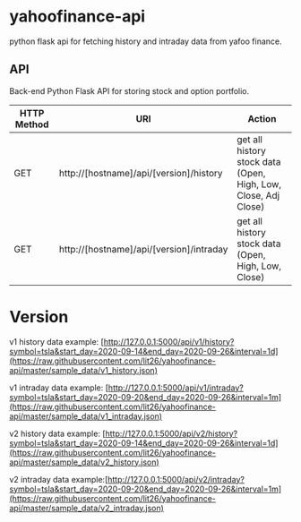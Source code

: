 # yahoofinance-api

python flask api for fetching history and intraday data from yafoo finance.

## API

Back-end Python Flask API for storing stock and option portfolio.

| HTTP Method | URI | Action|
| ------------- | ------------- | ------------- |
| GET | http://[hostname]/api/[version]/history | get all history stock data (Open, High, Low, Close, Adj Close) |
| GET | http://[hostname]/api/[version]/intraday | get all history stock data (Open, High, Low, Close) |

# Version
v1 history data example: [http://127.0.0.1:5000/api/v1/history?symbol=tsla&start_day=2020-09-14&end_day=2020-09-26&interval=1d](https://raw.githubusercontent.com/lit26/yahoofinance-api/master/sample_data/v1_history.json)

v1 intraday data example: [http://127.0.0.1:5000/api/v1/intraday?symbol=tsla&start_day=2020-09-20&end_day=2020-09-26&interval=1m](https://raw.githubusercontent.com/lit26/yahoofinance-api/master/sample_data/v1_intraday.json)

v2 history data example: [http://127.0.0.1:5000/api/v2/history?symbol=tsla&start_day=2020-09-14&end_day=2020-09-26&interval=1d](https://raw.githubusercontent.com/lit26/yahoofinance-api/master/sample_data/v2_history.json)

v2 intraday data example:[http://127.0.0.1:5000/api/v2/intraday?symbol=tsla&start_day=2020-09-20&end_day=2020-09-26&interval=1m](https://raw.githubusercontent.com/lit26/yahoofinance-api/master/sample_data/v2_intraday.json)

